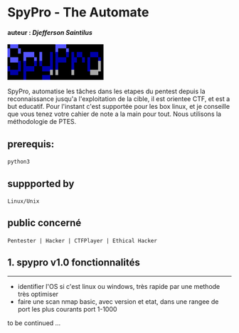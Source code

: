 # SpyPro - The Automate
#### auteur : *Djefferson Saintilus*
![image](./bannerOfficial.svg)

SpyPro, automatise les tâches dans les etapes du pentest depuis la reconnaissance jusqu'a l'exploitation
de la cible, il est orientee CTF, et est a but educatif. Pour l'instant c'est supportée pour les box linux, 
et je conseille que vous tenez votre cahier de note a la main pour tout. Nous utilisons la méthodologie de PTES.

 ## prerequis: 
`python3`

## suppported by
`Linux/Unix`

## public concerné
`Pentester | Hacker | CTFPlayer | Ethical Hacker`


## 1. spypro v1.0 fonctionnalités
_______________________________________________________
- identifier l'OS si c'est linux ou windows, très rapide par une methode très optimiser
- faire une scan nmap basic, avec version et etat, dans une rangee de port les plus courants
port 1-1000

to be continued ...
